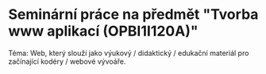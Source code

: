 # Seminární práce na předmět "Tvorba www aplikací (OPBI1I120A)"
Téma: Web, který slouží jako výukový / didaktický / edukační materiál pro začínající kodéry / webové vývoáře.
